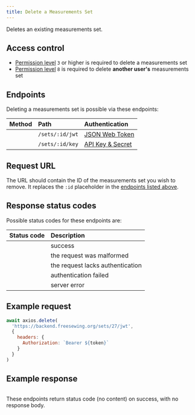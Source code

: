 ```yaml
---
title: Delete a Measurements Set
---
```


Deletes an existing measurements set.

## Access control

- [Permission level](/reference/backend/api/rbac) `3` or higher is required to delete a measurements set
- [Permission level](/reference/backend/api/rbac) `8` is required to delete **another user's** measurements set

## Endpoints

Deleting a measurements set is possible via these endpoints:

| Method    | Path | Authentication |
| --------: | :--- | :------------- |
| <Method delete /> | `/sets/:id/jwt` | [JSON Web Token](/reference/backend/api/authentication#jwt-authentication) |
| <Method delete /> | `/sets/:id/key` | [API Key & Secret](/reference/backend/api/authentication#key-authentication) |

## Request URL

The URL should contain the ID of the measurements set you wish to remove.
It replaces the `:id` placeholder in the [endpoints listed above](#endpoints).

## Response status codes

Possible status codes for these endpoints are:

| Status code | Description |
| ----------: | :---------- |
| <StatusCode status="204"/> | success |
| <StatusCode status="400"/> | the request was malformed |
| <StatusCode status="401"/> | the request lacks authentication |
| <StatusCode status="403"/> | authentication failed |
| <StatusCode status="500"/> | server error |

## Example request

```js
await axios.delete(
  'https://backend.freesewing.org/sets/27/jwt',
  {
    headers: {
      Authorization: `Bearer ${token}`
    }
  }
)
```

## Example response

```204.json
```
<Note>
These endpoints return status code <StatusCode status="204"/> (no content) on
success, with no response body.
</Note>
